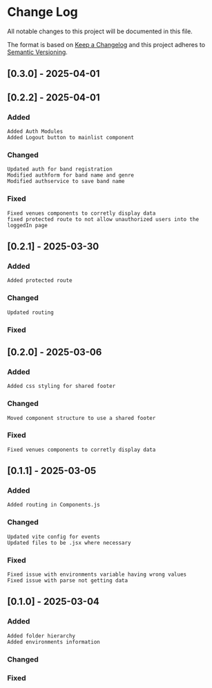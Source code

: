 # Change Log
All notable changes to this project will be documented in this file.
 
The format is based on [Keep a Changelog](http://keepachangelog.com/)
and this project adheres to [Semantic Versioning](http://semver.org/).
## [0.3.0] - 2025-04-01

 ## [0.2.2] - 2025-04-01
 
### Added
    Added Auth Modules
    Added Logout button to mainlist component
### Changed
    Updated auth for band registration
    Modified authform for band name and genre
    Modified authservice to save band name
### Fixed
    Fixed venues components to corretly display data
    fixed protected route to not allow unauthorized users into the loggedIn page

## [0.2.1] - 2025-03-30
 
### Added
    Added protected route
### Changed
    Updated routing 
### Fixed
    

## [0.2.0] - 2025-03-06
 
### Added
    Added css styling for shared footer
### Changed
    Moved component structure to use a shared footer
### Fixed
    Fixed venues components to corretly display data

## [0.1.1] - 2025-03-05
### Added
    Added routing in Components.js
### Changed
    Updated vite config for events
    Updated files to be .jsx where necessary
### Fixed
    Fixed issue with environments variable having wrong values
    Fixed issue with parse not getting data
    
## [0.1.0] - 2025-03-04
### Added
    Added folder hierarchy
    Added environments information
### Changed
### Fixed


